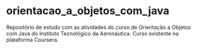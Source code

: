 # orientacao_a_objetos_com_java
Repositório de estudo com as atividades do curso de Orientação a Objetos com Java do Instituto Tecnológico da Aeronáutica. Curso existente na plataforma Coursera.
